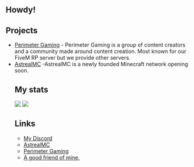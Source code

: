 ## Howdy!

<h2>Projects</h2>
<ul>
  <li><a href="https://perimetergaming.com/"> Perimeter Gaming</a> - Perimeter Gaming is a group of content creators and a community made around content creation. Most known for our FiveM RP server but we provide other servers.</li>
  <li><a href="https://discord.gg/hmmrB7hrvt">AstrealMC</a> -AstrealMC is a newly founded Minecraft network opening soon.


<h2>My stats</h2>
<img src="https://github-readme-stats.vercel.app/api?username=Hakkodevelopment&show_icons=true&theme=tokyonight">
<img src="https://github-readme-stats.vercel.app/api/top-langs/?username=Hakkodevelopment&theme=tokyonight&layout=compact">

<h2>Links</h2>
<ul>
  <li><a href="https://discord.gg/3XuvrhfKgK">My Discord</a></li>
  <li><a href="https://discord.gg/hmmrB7hrvt">AstrealMC</a></li>
  <li><a href="https://discord.gg/AYb3Un6">Perimeter Gaming</a></li>
  <li><a href="https://youtube.com/maxmov">A good friend of mine.</a></li>
</ul>
